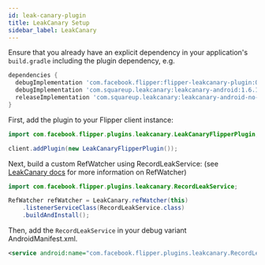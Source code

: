 ```yaml
---
id: leak-canary-plugin
title: LeakCanary Setup
sidebar_label: LeakCanary
---
```


Ensure that you already have an explicit dependency in your application's
`build.gradle` including the plugin dependency, e.g.

```groovy
dependencies {
  debugImplementation 'com.facebook.flipper:flipper-leakcanary-plugin:0.32.2'
  debugImplementation 'com.squareup.leakcanary:leakcanary-android:1.6.1'
  releaseImplementation 'com.squareup.leakcanary:leakcanary-android-no-op:1.6.1'
}
```

First, add the plugin to your Flipper client instance:
```java
import com.facebook.flipper.plugins.leakcanary.LeakCanaryFlipperPlugin;

client.addPlugin(new LeakCanaryFlipperPlugin());
```

Next, build a custom RefWatcher using RecordLeakService: (see [LeakCanary docs](https://github.com/square/leakcanary/wiki/Customizing-LeakCanary#uploading-to-a-server) for more information on RefWatcher)
```java
import com.facebook.flipper.plugins.leakcanary.RecordLeakService;

RefWatcher refWatcher = LeakCanary.refWatcher(this)
    .listenerServiceClass(RecordLeakService.class)
    .buildAndInstall();
```


Then, add the `RecordLeakService` in your debug variant AndroidManifest.xml.

```xml
<service android:name="com.facebook.flipper.plugins.leakcanary.RecordLeakService" />
```
